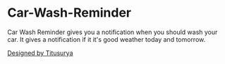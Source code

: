 # Car-Wash-Reminder
Car Wash Reminder gives you a notification when you should wash your car. It gives a notification if it it's good weather today and tomorrow.

<a href='https://www.freepik.com/free-vector/coloured-weather-icons-collection_895655.htm'>Designed by Titusurya</a>
